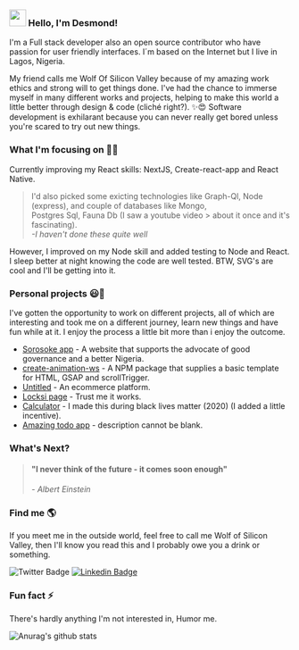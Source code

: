 ### <img src="https://media.giphy.com/media/hvRJCLFzcasrR4ia7z/giphy.gif" width="30px"> Hello, I'm Desmond!

I'm a Full stack developer also an open source contributor who have passion for user friendly interfaces. I´m based on the Internet but I live in Lagos, Nigeria.

My friend calls me Wolf Of Silicon Valley because of my amazing work ethics and strong will to get things done. I've had the chance to immerse myself in many different works and projects, helping to make this world a little better through design & code (cliché right?). ✨😍 Software development is exhilarant because you can never really get bored unless you're scared to try out new things. 


### What I'm focusing on 👨‍💻

Currently improving my React skills: NextJS, Create-react-app and React Native.<br />
> I'd also picked some exicting technologies like Graph-Ql, Node (express), and couple of databases like Mongo, <br/> Postgres Sql, Fauna Db (I saw a youtube video > about it once and it's fascinating).<br/>
> *-I haven't done these quite well* <br/>

However, I improved on my Node skill and added testing to Node and React. I sleep better at night knowing the code are well tested.
BTW, SVG's are cool and I'll be getting into it.<br/>

### Personal projects 😃🧾

I've gotten the opportunity to work on different projects, all of which are interesting and took me on a different journey, learn new things and have fun while at it. I enjoy the process a little bit more than i enjoy the outcome.
- [Sorosoke app](https://sorosoke.netlify.app/) - A website that supports the advocate of good governance and a better Nigeria.
- [create-animation-ws](https://www.npmjs.com/package/create-animation-ws) - A NPM package that supplies a basic template for HTML, GSAP and scrollTrigger.
- [Untitled](http://feguber.vercel.app/) - An ecommerce platform.
- [Locksi page](https://github.com/locksiDesmond/google-pages) - Trust me it works.
- [Calculator](https://locksidesmond.github.io/calculator/) - I made this during black lives matter (2020) (I added a little incentive).
- [Amazing todo app](https://todo-lemon.vercel.app/) - description cannot be blank.

### What's Next? 

> #### "I never think of the future - it comes soon enough"
>
> *- Albert Einstein*

### Find me  🌎
If you meet me in the outside world, feel free to call me Wolf of Silicon Valley, then I'll know you read this and I probably owe you a drink or something.<br/>

![Twitter Badge](https://img.shields.io/twitter/follow/locksi_Desmond?style=social)
[![Linkedin Badge](https://img.shields.io/badge/-LinkedIn-blue?style=flat-square&logo=Linkedin&logoColor=white&link=https://www.linkedin.com/in/desmond-adenola-0a901a199//)](https://www.linkedin.com/in/desmond-adenola-0a901a199/)

### Fun fact ⚡

There's hardly anything I'm not interested in, Humor me.


![Anurag's github stats](https://github-readme-stats.vercel.app/api?username=locksiDesmond&count_private=true&show_icons=true&theme=radical)


<!--
**locksiDesmond/locksiDesmond** is a ✨ _special_ ✨ repository because its `README.md` (this file) appears on your GitHub profile.

Here are some ideas to get you started:

- 🔭 I’m currently working on ...
- 🌱 I’m currently learning ...
- 👯 I’m looking to collaborate on ...
- 🤔 I’m looking for help with ...
- 💬 Ask me about ...
- 📫 How to reach me: ...
- 😄 Pronouns: ...
- ⚡ Fun fact: ...
-->
